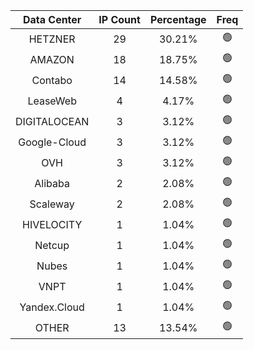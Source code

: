 | Data Center | IP Count | Percentage | Freq |
|:------------:|:--------:|:-----------:|:-----:|
| HETZNER | 29 | 30.21% | 🟢 |
| AMAZON | 18 | 18.75% | 🟢 |
| Contabo | 14 | 14.58% | 🟢 |
| LeaseWeb | 4 | 4.17% | 🟢 |
| DIGITALOCEAN | 3 | 3.12% | 🟢 |
| Google-Cloud | 3 | 3.12% | 🟢 |
| OVH | 3 | 3.12% | 🟢 |
| Alibaba | 2 | 2.08% | 🟢 |
| Scaleway | 2 | 2.08% | 🟢 |
| HIVELOCITY | 1 | 1.04% | 🟢 |
| Netcup | 1 | 1.04% | 🟢 |
| Nubes | 1 | 1.04% | 🟢 |
| VNPT | 1 | 1.04% | 🟢 |
| Yandex.Cloud | 1 | 1.04% | 🟢 |
| OTHER | 13 | 13.54% | 🟢 |